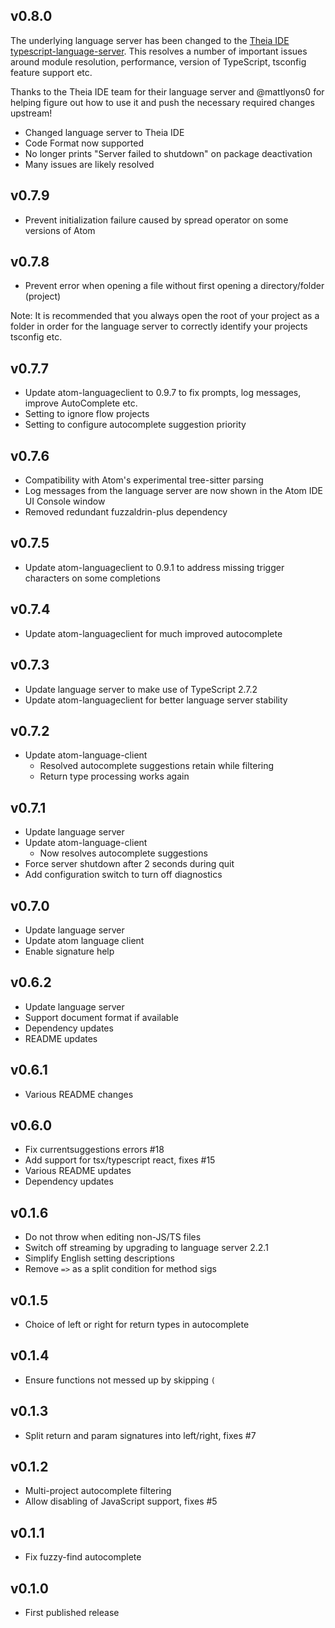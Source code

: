 ## v0.8.0

The underlying language server has been changed to the [Theia IDE typescript-language-server](https://github.com/theia-ide/typescript-language-server).  This resolves a number of important issues around module resolution, performance, version of TypeScript, tsconfig feature support etc.

Thanks to the Theia IDE team for their language server and @mattlyons0 for helping figure out how to use it and push the necessary required changes upstream!

- Changed language server to Theia IDE
- Code Format now supported
- No longer prints "Server failed to shutdown" on package deactivation
- Many issues are likely resolved

## v0.7.9

- Prevent initialization failure caused by spread operator on some versions of Atom

## v0.7.8

- Prevent error when opening a file without first opening a directory/folder (project)

Note: It is recommended that you always open the root of your project as a folder in order for the language server to correctly identify your projects tsconfig etc.

## v0.7.7

- Update atom-languageclient to 0.9.7 to fix prompts, log messages, improve AutoComplete etc.
- Setting to ignore flow projects
- Setting to configure autocomplete suggestion priority

## v0.7.6

- Compatibility with Atom's experimental tree-sitter parsing
- Log messages from the language server are now shown in the Atom IDE UI Console window
- Removed redundant fuzzaldrin-plus dependency

## v0.7.5

- Update atom-languageclient to 0.9.1 to address missing trigger characters on some completions

## v0.7.4

- Update atom-languageclient for much improved autocomplete

## v0.7.3

- Update language server to make use of TypeScript 2.7.2
- Update atom-languageclient for better language server stability

## v0.7.2

- Update atom-language-client
  - Resolved autocomplete suggestions retain while filtering
  - Return type processing works again

## v0.7.1

- Update language server
- Update atom-language-client
  - Now resolves autocomplete suggestions
- Force server shutdown after 2 seconds during quit
- Add configuration switch to turn off diagnostics

## v0.7.0

- Update language server
- Update atom language client
- Enable signature help

## v0.6.2

- Update language server
- Support document format if available
- Dependency updates
- README updates

## v0.6.1

- Various README changes

## v0.6.0

- Fix currentsuggestions errors #18
- Add support for tsx/typescript react, fixes #15
- Various README updates
- Dependency updates

## v0.1.6

- Do not throw when editing non-JS/TS files
- Switch off streaming by upgrading to language server 2.2.1
- Simplify English setting descriptions
- Remove `=>` as a split condition for method sigs

## v0.1.5

- Choice of left or right for return types in autocomplete

## v0.1.4

- Ensure functions not messed up by skipping `(`

## v0.1.3

- Split return and param signatures into left/right, fixes #7

## v0.1.2

- Multi-project autocomplete filtering
- Allow disabling of JavaScript support, fixes #5

## v0.1.1

- Fix fuzzy-find autocomplete

## v0.1.0

- First published release
